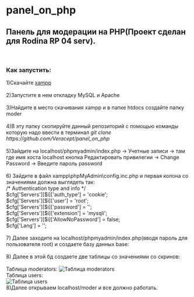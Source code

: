 # panel_on_php

<h2>Панель для модерации на PHP(Проект сделан для Rodina RP 04 serv).</h2>
<br>
<h3>Как запустить:</h3>
1)Скачайте <a href="https://sourceforge.net/projects/xampp/" target="_blank">xampp</a><br>
<br>
2)Запустите в нем откладку MySQL и Apache<br>
<br>
3)Найдите в место скачивания xampp и в папке htdocs создайте папку moder<br>
<br>
4)В эту папку скопируйте данный репозиторий с помощью команды которую надо ввести в терминал <i>git clone https://github.com/Veracept/panel_on_php</i><br>
<br>
5)Зайдите на localhost/phpmyadmin/index.php -> Учетные записи -> там где имя хоста localhost кнопка Редактировать привилегии -> Change Password -> Введите пароль password<br>
<br>
6) Зайдите в файл xampp\phpMyAdmin\config.inc.php и первая колона со значениями должна выглядеть так:<br>
/* Authentication type and info */<br>
$cfg['Servers'][$i]['auth_type'] = 'cookie';<br>
$cfg['Servers'][$i]['user'] = 'root';<br>
$cfg['Servers'][$i]['password'] = '';<br>
$cfg['Servers'][$i]['extension'] = 'mysqli';<br>
$cfg['Servers'][$i]['AllowNoPassword'] = false;<br>
$cfg['Lang'] = '';<br>
<br>
7) Далее заходите на localhost/phpmyadmin/index.php(вводя пароль для пользователя root) и создаете базу данных base:<br>
<br>
8) Далее в этой бд создаете две таблицы со значениями со скринов:<br>
<br>
Таблица moderators:
<img src="https://media.discordapp.net/attachments/949257404464390154/1219016400711192687/Screenshot_8.png?ex=6609c47e&is=65f74f7e&hm=5e1023e7609de38d52c868bfcc767b412f189a5d4f0e238fcead08824e383138&=&format=webp&quality=lossless&width=1440&height=633" alt="Таблица moderators"><br>
Таблица users:<br>
<img src="https://media.discordapp.net/attachments/949257404464390154/1219016400337768458/Screenshot_9.png?ex=6609c47e&is=65f74f7e&hm=9e95c6ee29c0469c53569c923ec005694bc9b66bad0b8736ce4dfe8d7267da8d&=&format=webp&quality=lossless&width=1440&height=261" alt="Таблица users"><br>
8)Далее открываем localhost/moder и все должно работать.
